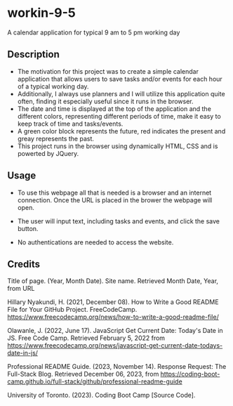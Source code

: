 # workin-9-5
A calendar application for typical 9 am to 5 pm working day

## Description
- The motivation for this project was to create a simple calendar application that allows users to save tasks and/or events for each hour of a typical working day. 
- Additionally, I always use planners and I will utilize this application quite often, finding it especially useful since it runs in the browser. 
- The date and time is displayed at the top of the application and the different colors, representing different periods of time, make it easy to keep track of time and tasks/events. 
- A green color block represents the future, red indicates the present and greay represents the past. 
- This project runs in the browser using dynamically HTML, CSS and is powerted by JQuery. 

## Usage
- To use this webpage all that is needed is a browser and an internet connection. Once the URL is placed in the brower the webpage will open.
- The user will input text, including tasks and events, and click the save button. 

- No authentications are needed to access the website.

## Credits

Title of page. (Year, Month Date). Site name. Retrieved Month Date, Year, from URL


Hillary Nyakundi, H. (2021, December 08). How to Write a Good README File for Your GitHub Project. FreeCodeCamp. https://www.freecodecamp.org/news/how-to-write-a-good-readme-file/

Olawanle, J. (2022, June 17). JavaScript Get Current Date: Today's Date in JS. Free Code Camp. Retrieved February 5, 2022 from https://www.freecodecamp.org/news/javascript-get-current-date-todays-date-in-js/

Professional README Guide. (2023, November 14). Response Request: The Full-Stack Blog. Retrieved December 06, 2023, from https://coding-boot-camp.github.io/full-stack/github/professional-readme-guide

University of Toronto. (2023). Coding Boot Camp [Source Code].